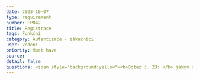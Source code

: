 ```yaml
---
date: 2023-10-07
type: requirement
number: FP042
title: Registrace
tags: Funkční
category: Autentizace - zákazníci
user: Vedení
priority: Must have
source: 
detail: false
questions: <span style="background:yellow"><b>Dotaz č. 23: </b> jakým způsobem by se měl zákazník registrovat do systému (e-mail double opt-in, Facebook, Google, ověření SMS, ...)?</span>
---
```


